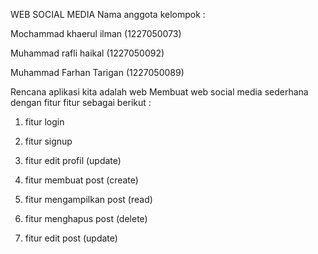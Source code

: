 
WEB SOCIAL MEDIA 
Nama anggota kelompok :

Mochammad khaerul ilman (1227050073)

Muhammad rafli haikal (1227050092)

Muhammad Farhan Tarigan (1227050089)


Rencana aplikasi kita adalah web Membuat web social media sederhana dengan fitur fitur sebagai berikut :

1. fitur login

2. fitur signup

3. fitur edit profil (update)

4. fitur membuat post (create)

5. fitur mengampilkan post (read)

6. fitur menghapus post (delete)

7. fitur edit post (update)
